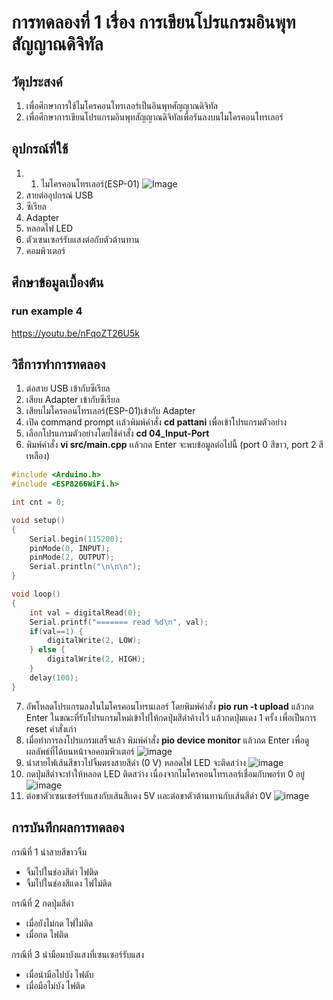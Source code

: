 # การทดลองที่ 1 เรื่อง การเขียนโปรแกรมอินพุทสัญญาณดิจิทัล

## วัตุประสงค์
1. เพื่อศึกษาการใช้ไมโครคอนโทรเลอร์เป็นอินพุทศัญญาณดิจิทัล
2. เพื่อศึกษาการเขียนโปรแกรมอินพุทสัญญาณดิจิทัลเพื่อรันลงบนไมโครคอนโทรเลอร์

## อุปกรณ์ที่ใช้
1. 1. ไมโครคอนโทรเลอร์(ESP-01)
![Image](https://ae01.alicdn.com/kf/HTB1QMy2J9zqK1RjSZFpq6ykSXXac/ESP8266-ESP-01-ESP01-Serial-WIFI-3-3V-5V-Serial.jpg)
2. สายต่ออุปกรณ์ USB 
3. ซีเรียล
4. Adapter
5. หลอดไฟ LED
6. ตัวเซนเซอร์รับแสงต่อกับตัวต้านทาน
7. คอมพิวเตอร์

## ศึกษาข้อมูลเบื้องต้น
### run example 4
https://youtu.be/nFqoZT26U5k

## วิธีการทำการทดลอง
1. ต่อสาย USB เข้ากับซีเรียล 
2. เสียบ Adapter เข้ากับซีเรียล
3. เสียบไมโครคอนโทรเลอร์(ESP-01)เข้ากับ Adapter
4. เปิด command prompt เเล้วพิมพ์คำสั่ง **cd pattani** เพื่อเข้าโปรแกรมตัวอย่าง
5. เลือกโปรแกรมตัวอย่างโดยใช้คำสั่ง **cd 04_Input-Port**
6. พิมพ์คำสั่ง **vi src/main.cpp** เเล้วกด Enter จะพบข้อมูลต่อไปนี้
(port 0 สีขาว, port 2 สีเหลือง)
```c
#include <Arduino.h>
#include <ESP8266WiFi.h>

int cnt = 0;

void setup()
{
	Serial.begin(115200);
	pinMode(0, INPUT);
	pinMode(2, OUTPUT);
	Serial.println("\n\n\n");
}

void loop()
{
	int val = digitalRead(0);
	Serial.printf("======= read %d\n", val);
	if(val==1) {
		digitalWrite(2, LOW);
	} else {
		digitalWrite(2, HIGH);
	}
	delay(100);
}
```
7. อัพโหลดโปรแกรมลงในไมโครคอนโทรนเลอร์ โดยพิมพ์คำสั่ง **pio run -t upload** แล้วกด Enter ในขณะที่รับโปรแกรมใหม่เข้าไปให้กดปุ่มสีดำค้างไว้ แล้วกดปุ่มแดง 1 ครั้ง เพื่อเป็นการ reset คำสั่งเก่า
8. เมื่อทำการลงโปรแกรมเสร็จแล้ว พิมพ์คำสั่ง **pio device monitor** แล้วกด Enter เพื่อดูผลลัพธ์ที่ได้บนหน้าจอคอมพิวเตอร์
![image](https://user-images.githubusercontent.com/80879589/112304173-c1a70700-8ccf-11eb-9169-f84e649474ac.png)
9. นำสายไฟเส้นสีขาวไปจิ้มตรงสายสีดำ (0 V) หลอดไฟ LED จะติดสว่าง
![image](https://user-images.githubusercontent.com/80879589/112304892-a12b7c80-8cd0-11eb-9d68-fc921e99c864.png)
10. กดปุ่มสีดำจะทำให้หลอด LED ติดสว่าง เนื่องจากไมโครคอนโทรเลอร์เชื่อมกับพอร์ท 0 อยู๋
![image](https://user-images.githubusercontent.com/80879589/112305754-a89f5580-8cd1-11eb-80fc-f8b8521d2b17.png)
11. ต่อขาตัวเซนเซอร์รับแสงกับเส้นสีเเดง 5V เเละต่อขาตัวต้านทานกับเส้นสีดำ 0V
![image](https://user-images.githubusercontent.com/80879589/112306519-75a99180-8cd2-11eb-9d18-fccc573d0eab.png)

## การบันทึกผลการทดลอง
 กรณีที่ 1 นำสายสีขาวจิ้ม
 * จิ้มไปในช่องสีดำ  ไฟติด
 * จิ้มไปในช่องสีแดง ไฟไม่ติด
 
 กรณีที่ 2 กดปุ่มสีดำ
 * เมื่อยังไม่กด ไฟไม่ติด
 * เมื่อกด     ไฟติด
   
 กรณีที่ 3 นำมือมาบังแสงที่เซนเซอร์รับแสง
 * เมื่อนำมือไปบัง ไฟดับ
 * เมื่อมือไม่บัง   ไฟติด
 










































